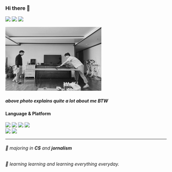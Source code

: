 ### Hi there 👋
<a href="https://eleste.tistory.com/"><img src="https://img.shields.io/badge/Blog-28680d?style=flat-square&logo=tistory&logoColor=white"/></a> <a href="https://www.instagram.com/nyeok__/"><img src="https://img.shields.io/badge/instagram-ff3030?style=flat-square&logo=Instagram&logoColor=white"/></a> <a href="https://www.linkedin.com/in/shin-dongnyeok-88080b179/"><img src="https://img.shields.io/badge/Linked_In-0063b4?style=flat-square&logo=linkedin&logoColor=white"/></a>

<img src="/72BD43F7-2A50-4FCF-A24D-83B9F939D9B3_1_201_a.jpeg" width="300px" height="200px" title="px(픽셀) 크기 설정" alt="dad and son"></img><br>

##### _above photo explains quite a lot about me BTW_ 

#### Language & Platform

<img src="https://img.shields.io/badge/Swift-ff611b?style=flat-square&logo=Swift&logoColor=white"/> <img src="https://img.shields.io/badge/JS-ffc924?style=flat-square&logo=javascript&logoColor=white"/> <img src="https://img.shields.io/badge/Python-044981?style=flat-square&logo=python&logoColor=white"/> <img src="https://img.shields.io/badge/C++-999999?style=flat-square&logo=cplusplus&logoColor=white"/></br>
<img src="https://img.shields.io/badge/React.js-3d85c6?style=flat-square&logo=react&logoColor=white"/> <img src="https://img.shields.io/badge/Sass-be52e9?style=flat-square&logo=sass&logoColor=white"/>

***

###### 🌱 majoring in __CS__ and __jornalism__
###### 🌱 learning learning and learning everything everyday.
<br>
